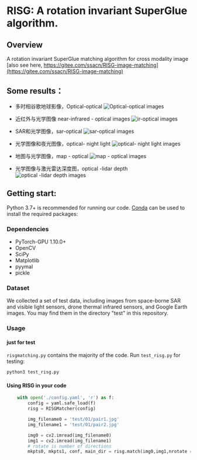 # RISG: A rotation invariant SuperGlue algorithm.


## Overview
A rotation invariant SuperGlue matching algorithm for cross modality image
[also see here, https://gitee.com/ssacn/RISG-image-matching](https://gitee.com/ssacn/RISG-image-matching)

## Some results： 

- 多时相谷歌地球影像，Optical-optical
![Optical-optical images](https://s3.bmp.ovh/imgs/2022/02/51f4addb4e8c4bb6.gif)

- 近红外与光学图像 near-infrared - optical images
![ir-optical images](https://s3.bmp.ovh/imgs/2022/02/9ffd48d859fefdaa.gif)

- SAR和光学图像，sar-optical
![sar-optical images](https://s3.bmp.ovh/imgs/2022/02/732ef2bbb5f9c47d.gif)

- 光学图像和夜光图像，optical- night light
![optical- night light images](https://s3.bmp.ovh/imgs/2022/02/07de5b0bdde92881.gif)

- 地图与光学图像，map - optical
![map - optical images](https://s3.bmp.ovh/imgs/2022/02/dc277d711915ae80.gif)

- 光学图像与激光雷达深度图，optical -lidar depth
![optical -lidar depth images](https://s3.bmp.ovh/imgs/2022/02/578b827c2d0bcd1c.gif)

## Getting start:

Python 3.7+ is recommended for running our code. [Conda](https://docs.conda.io/en/latest/) can be used to install the required packages:
### Dependencies

- PyTorch-GPU 1.10.0+
- OpenCV
- SciPy
- Matplotlib
- pyymal
- pickle

### Dataset
We collected a set of test data, including images from space-borne SAR and visible light sensors, drone thermal infrared sensors, and Google Earth images. You may find them in the directory  "test" in this repository.

### Usage

#### just for test
`risgmatching.py` contains the majority of the code. Run `test_risg.py` for testing:
```bash
python3 test_risg.py
```

#### Using RISG in your code

```python
    with open('./config.yaml', 'r') as f:
        config = yaml.safe_load(f)
        risg = RISGMatcher(config)

        img_filename0 = 'test/01/pair1.jpg'
        img_filename1 = 'test/01/pair2.jpg'

        img0 = cv2.imread(img_filename0)
        img1 = cv2.imread(img_filename1)
        # rotate is number of directions
        mkpts0, mkpts1, conf, main_dir = risg.match(img0,img1,nrotate = 5)

```

